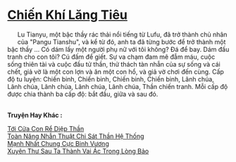 <a href="https://truyentiki.com/chien-khi-lang-tieu.33596/" title="Chiến Khí Lăng Tiêu"><h1>Chiến Khí Lăng Tiêu</h1></a><div style="display:table"><img align="right" style="float: left; padding: 10px;" src="https://truyentiki.com/images/story/200x260/33596.jpg" alt="">Lu Tianyu, một bậc thầy rác thải nổi tiếng từ Lufu, đã trở thành chủ nhân của "Pangu Tianshu", và kể từ đó, anh ta đã từng bước để trở thành một bậc thầy ... Có dám lấy một người phụ nữ với tôi không? Đá để bay. Dám đấu tranh cho con tôi? Cú đấm để giết. Sự va chạm đam mê đẫm máu, cuộc sống thiên tài và cuộc đấu tử thần, thử thách tàn nhẫn của sự sống và cái chết, giả vờ là một con lợn và ăn một con hổ, và giả vờ chơi đến cùng. Cấp độ tu luyện: Chiến binh, Chiến binh, Chiến binh, Chiến binh, Lãnh chúa, Lãnh chúa, Lãnh chúa, Lãnh chúa, Lãnh chúa, Thần chiến tranh. Mỗi cấp độ được chia thành ba cấp độ: bắt đầu, giữa và sau đó.</div><p><br><b>Truyện Hay Khác :</b></p><a href="https://truyentiki.com/toi-cua-con-re-diep-than.33595/" alt="Tới Cửa Con Rể Diệp Thần">Tới Cửa Con Rể Diệp Thần</a><br/><a href="https://www.pinterest.com/pin/594756694531393996/" alt="Toàn Năng Nhẫn Thuật Chi Sát Thần Hệ Thống">Toàn Năng Nhẫn Thuật Chi Sát Thần Hệ Thống</a><br/><a href="https://github.com/nownovels/top500/tree/master/truyenhay/33721/" alt="Mạnh Nhất Chung Cực Binh Vương">Mạnh Nhất Chung Cực Binh Vương</a><br/><a href="https://github.com/nownovels/top500/tree/master/truyenhay/33907/" alt="Xuyên Thư Sau Ta Thành Vai Ác Trong Lòng Bảo">Xuyên Thư Sau Ta Thành Vai Ác Trong Lòng Bảo</a><br/>